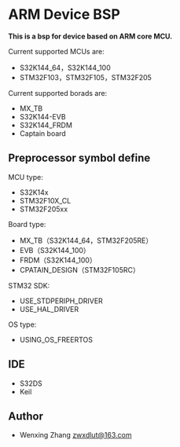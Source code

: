 # ARM Device BSP
**This is a bsp for device based on ARM core MCU.**

Current supported MCUs are:
* S32K144_64，S32K144_100
* STM32F103，STM32F105，STM32F205

Current supported borads are:
* MX_TB
* S32K144-EVB
* S32K144_FRDM
* Captain board

## Preprocessor symbol define
MCU type:
 * S32K14x
 * STM32F10X_CL
 * STM32F205xx

Board type:
 * MX_TB（S32K144_64，STM32F205RE）
 * EVB（S32K144_100）
 * FRDM（S32K144_100）
 * CPATAIN_DESIGN（STM32F105RC）

STM32 SDK:
 * USE_STDPERIPH_DRIVER
 * USE_HAL_DRIVER
 
OS type:
 * USING_OS_FREERTOS

## IDE
* S32DS
* Keil

## Author
* Wenxing Zhang zwxdlut@163.com
